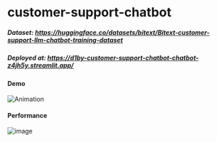 # customer-support-chatbot

##### _Dataset: https://huggingface.co/datasets/bitext/Bitext-customer-support-llm-chatbot-training-dataset_
##### _Deployed at: https://d1by-customer-support-chatbot-chatbot-z4jh5y.streamlit.app/_
#### Demo
![Animation](https://github.com/user-attachments/assets/f2f07924-2689-433b-9ce1-c915a5a55210)

#### Performance
![image](https://github.com/user-attachments/assets/20af1146-f8ff-4e6f-a486-8b0c40a2b54e)
